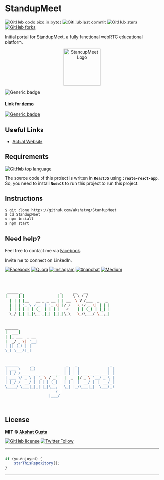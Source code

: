 # StandupMeet

[![GitHub code size in bytes](https://img.shields.io/github/languages/code-size/akshatvg/StandupMeet?logo=github&style=social)](https://github.com/akshatvg/) [![GitHub last commit](https://img.shields.io/github/last-commit/akshatvg/StandupMeet?style=social&logo=git)](https://github.com/akshatvg/) [![GitHub stars](https://img.shields.io/github/stars/akshatvg/StandupMeet?style=social)](https://github.com/akshatvg/StandupMeet/stargazers) [![GitHub forks](https://img.shields.io/github/forks/akshatvg/StandupMeet?style=social&logo=git)](https://github.com/akshatvg/StandupMeet/network)

Initial portal for StandupMeet, a fully functional webRTC educational platform.

<p align="center">
<a href="#!">
<img src="https://www.standupmeet.com/assets/logo.svg" width="120px" height="120px" alt="StandupMeet Logo"/>
</a>
</p>

![Generic badge](https://img.shields.io/badge/Standup-Meet-orange) 

#### Link for [demo](https://standupmeet.netlify.app) 
[![Generic badge](https://img.shields.io/badge/view-demo-orange)](https://standupmeet.netlify.app)

## Useful Links

- [Actual Website](https://standupmeet.com)

## Requirements

[![GitHub top language](https://img.shields.io/github/languages/top/akshatvg/StandupMeet?logo=javascript&style=social)](https://github.com/akshatvg/)

The source code of this project is written in **`ReactJS`** using **`create-react-app`**. So, you need to install **`NodeJS`** to run this project to run this project.

## Instructions
```bash
$ git clone https://github.com/akshatvg/StandupMeet
$ cd StandupMeet
$ npm install 
$ npm start
```


## Need help?


Feel free to contact me via [Facebook](https://www.facebook.com/akshatvg).

Invite me to connect on [LinkedIn](https://www.linkedin.com/in/akshatvg/).

[![Facebook](https://img.shields.io/badge/Facebook-add-blue.svg?logo=facebook&logoColor=white)](https://www.facebook.com/akshatvg) [![Quora](https://img.shields.io/badge/Quora-ask-red.svg?logo=quora)](https://www.quora.com/profile/Akshat-Gupta-279) [![Instagram](https://img.shields.io/badge/Instagram-follow-purple.svg?logo=instagram&logoColor=white)](https://www.instagram.com/akshatvg/) [![Snapchat](https://img.shields.io/badge/Snapchat-add-yellow.svg?logo=snapchat&logoColor=white)](https://www.snapchat.com/add/akshatvg) [![Medium](https://img.shields.io/badge/Medium-follow-black.svg?logo=medium&logoColor=white)](https://medium.com/@akshatvg)


```bash



 _____ _                 _     __   __            
|_   _| |               | |    \ \ / /            
  | | | |__   __ _ _ __ | | __  \ V /___  _   _   
  | | | '_ \ / _` | '_ \| |/ /   \ // _ \| | | |  
  | | | | | | (_| | | | |   <    | | (_) | |_| |  
  \_/ |_| |_|\__,_|_| |_|_|\_\   \_/\___/ \__,_|  
                                                  
                                                  
______                                            
|  ___|                                           
| |_ ___  _ __                                    
|  _/ _ \| '__|                                   
| || (_) | |                                      
\_| \___/|_|                                      
                                                  
                                                  
______      _               _   _               _ 
| ___ \    (_)             | | | |             | |
| |_/ / ___ _ _ __   __ _  | |_| | ___ _ __ ___| |
| ___ \/ _ \ | '_ \ / _` | |  _  |/ _ \ '__/ _ \ |
| |_/ /  __/ | | | | (_| | | | | |  __/ | |  __/_|
\____/ \___|_|_| |_|\__, | \_| |_/\___|_|  \___(_)
                     __/ |                        
                    |___/                         

 


```

## License

**MIT &copy; [Akshat Gupta](https://github.com/akshatvg/StandupMeet/blob/master/LICENSE)**

[![GitHub license](https://img.shields.io/github/license/akshatvg/StandupMeet?style=social&logo=github)](https://github.com/akshatvg/StandupMeet/blob/master/LICENSE) [![Twitter Follow](https://img.shields.io/twitter/follow/akshatvg?style=social)](https://twitter.com/akshatvg)

---------

```javascript

if (youEnjoyed) {
    starThisRepository();
}

```

-----------

